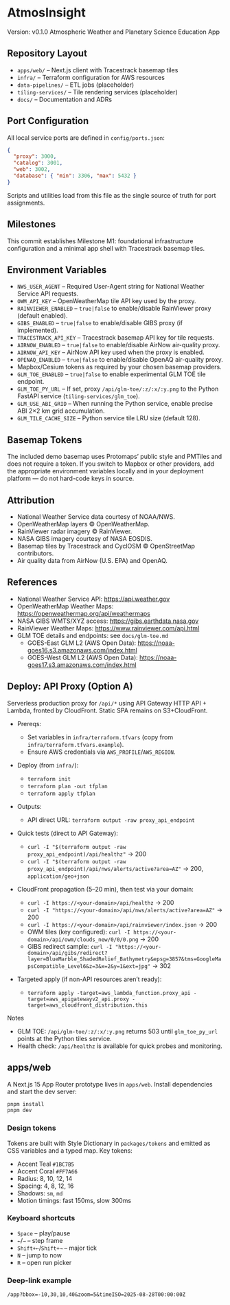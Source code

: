 # AtmosInsight

Version: v0.1.0
Atmospheric Weather and Planetary Science Education App

## Repository Layout

- `apps/web/` – Next.js client with Tracestrack basemap tiles
- `infra/` – Terraform configuration for AWS resources
- `data-pipelines/` – ETL jobs (placeholder)
- `tiling-services/` – Tile rendering services (placeholder)
- `docs/` – Documentation and ADRs

## Port Configuration

All local service ports are defined in `config/ports.json`:

```json
{
  "proxy": 3000,
  "catalog": 3001,
  "web": 3002,
  "database": { "min": 3306, "max": 5432 }
}
```

Scripts and utilities load from this file as the single source of truth for port assignments.

## Milestones

This commit establishes Milestone M1: foundational infrastructure configuration and a minimal app shell with Tracestrack basemap tiles.

## Environment Variables

- `NWS_USER_AGENT` – Required User-Agent string for National Weather Service API requests.
- `OWM_API_KEY` – OpenWeatherMap tile API key used by the proxy.
- `RAINVIEWER_ENABLED` – `true|false` to enable/disable RainViewer proxy (default enabled).
- `GIBS_ENABLED` – `true|false` to enable/disable GIBS proxy (if implemented).
- `TRACESTRACK_API_KEY` – Tracestrack basemap API key for tile requests.
- `AIRNOW_ENABLED` – `true|false` to enable/disable AirNow air-quality proxy.
- `AIRNOW_API_KEY` – AirNow API key used when the proxy is enabled.
- `OPENAQ_ENABLED` – `true|false` to enable/disable OpenAQ air-quality proxy.
- Mapbox/Cesium tokens as required by your chosen basemap providers.
- `GLM_TOE_ENABLED` – `true|false` to enable experimental GLM TOE tile endpoint.
- `GLM_TOE_PY_URL` – If set, proxy `/api/glm-toe/:z/:x/:y.png` to the Python FastAPI service (`tiling-services/glm_toe`).
- `GLM_USE_ABI_GRID` – When running the Python service, enable precise ABI 2×2 km grid accumulation.
- `GLM_TILE_CACHE_SIZE` – Python service tile LRU size (default 128).

## Basemap Tokens

The included demo basemap uses Protomaps’ public style and PMTiles and does not require a token. If you switch to Mapbox or other providers, add the appropriate environment variables locally and in your deployment platform — do not hard-code keys in source.

## Attribution

- National Weather Service data courtesy of NOAA/NWS.
- OpenWeatherMap layers © OpenWeatherMap.
- RainViewer radar imagery © RainViewer.
- NASA GIBS imagery courtesy of NASA EOSDIS.
- Basemap tiles by Tracestrack and CyclOSM © OpenStreetMap contributors.
- Air quality data from AirNow (U.S. EPA) and OpenAQ.

## References

- National Weather Service API: https://api.weather.gov
- OpenWeatherMap Weather Maps: https://openweathermap.org/api/weathermaps
- NASA GIBS WMTS/XYZ access: https://gibs.earthdata.nasa.gov
- RainViewer Weather Maps: https://www.rainviewer.com/api.html
- GLM TOE details and endpoints: see `docs/glm-toe.md`
  - GOES-East GLM L2 (AWS Open Data): https://noaa-goes16.s3.amazonaws.com/index.html
  - GOES-West GLM L2 (AWS Open Data): https://noaa-goes17.s3.amazonaws.com/index.html

## Deploy: API Proxy (Option A)

Serverless production proxy for `/api/*` using API Gateway HTTP API + Lambda, fronted by CloudFront. Static SPA remains on S3+CloudFront.

- Prereqs:
  - Set variables in `infra/terraform.tfvars` (copy from `infra/terraform.tfvars.example`).
  - Ensure AWS credentials via `AWS_PROFILE`/`AWS_REGION`.

- Deploy (from `infra/`):
  - `terraform init`
  - `terraform plan -out tfplan`
  - `terraform apply tfplan`

- Outputs:
  - API direct URL: `terraform output -raw proxy_api_endpoint`

- Quick tests (direct to API Gateway):
  - `curl -I "$(terraform output -raw proxy_api_endpoint)/api/healthz"` → 200
  - `curl -I "$(terraform output -raw proxy_api_endpoint)/api/nws/alerts/active?area=AZ"` → 200, `application/geo+json`

- CloudFront propagation (5–20 min), then test via your domain:
  - `curl -I https://<your-domain>/api/healthz` → 200
  - `curl -I "https://<your-domain>/api/nws/alerts/active?area=AZ"` → 200
  - `curl -I https://<your-domain>/api/rainviewer/index.json` → 200
  - OWM tiles (key configured): `curl -I https://<your-domain>/api/owm/clouds_new/0/0/0.png` → 200
  - GIBS redirect sample: `curl -I "https://<your-domain>/api/gibs/redirect?layer=BlueMarble_ShadedRelief_Bathymetry&epsg=3857&tms=GoogleMapsCompatible_Level6&z=3&x=2&y=1&ext=jpg"` → 302

- Targeted apply (if non-API resources aren’t ready):
  - `terraform apply -target=aws_lambda_function.proxy_api -target=aws_apigatewayv2_api.proxy -target=aws_cloudfront_distribution.this`

Notes

- GLM TOE: `/api/glm-toe/:z/:x/:y.png` returns 503 until `glm_toe_py_url` points at the Python tiles service.
- Health check: `/api/healthz` is available for quick probes and monitoring.

## apps/web

A Next.js 15 App Router prototype lives in `apps/web`. Install dependencies and start the dev server:

```bash
pnpm install
pnpm dev
```

### Design tokens

Tokens are built with Style Dictionary in `packages/tokens` and emitted as CSS variables and a typed map. Key tokens:

- Accent Teal `#1BC7B5`
- Accent Coral `#FF7A66`
- Radius: 8, 10, 12, 14
- Spacing: 4, 8, 12, 16
- Shadows: `sm`, `md`
- Motion timings: fast 150ms, slow 300ms

### Keyboard shortcuts

- `Space` – play/pause
- `←`/`→` – step frame
- `Shift+←`/`Shift+→` – major tick
- `N` – jump to now
- `R` – open run picker

### Deep-link example

```
/app?bbox=-10,30,10,40&zoom=5&timeISO=2025-08-28T00:00:00Z
```
